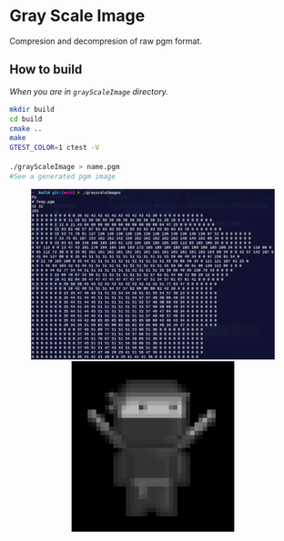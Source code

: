 # Gray Scale Image

Compresion and decompresion of raw pgm format.

## How to build

*When you are in `grayScaleImage` directory.*

```bash
mkdir build
cd build
cmake ..
make
GTEST_COLOR=1 ctest -V

./grayScaleImage > name.pgm
#See a generated pgm image

```

<div align="center">

<img src="../../screenshots/06.png" height=300 alt="06"/>
<img src="../../screenshots/07.png" height=300 alt="07"/>

</div>
